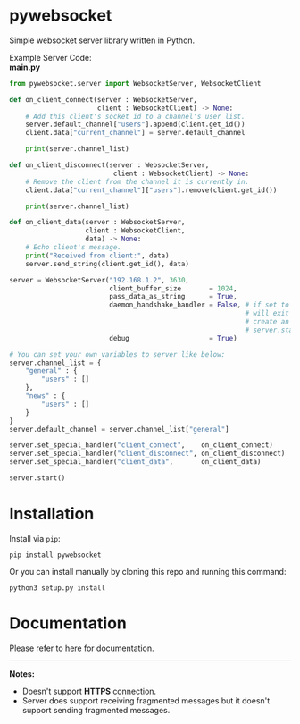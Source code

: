 # pywebsocket
Simple websocket server library written in Python.

Example Server Code: <br>
**main.py**

```python
from pywebsocket.server import WebsocketServer, WebsocketClient

def on_client_connect(server : WebsocketServer, 
                      client : WebsocketClient) -> None:
    # Add this client's socket id to a channel's user list.
    server.default_channel["users"].append(client.get_id())
    client.data["current_channel"] = server.default_channel

    print(server.channel_list)

def on_client_disconnect(server : WebsocketServer, 
                          client : WebsocketClient) -> None:
    # Remove the client from the channel it is currently in.
    client.data["current_channel"]["users"].remove(client.get_id())

    print(server.channel_list)

def on_client_data(server : WebsocketServer, 
                   client : WebsocketClient,
                   data) -> None:
    # Echo client's message.
    print("Received from client:", data)
    server.send_string(client.get_id(), data)

server = WebsocketServer("192.168.1.2", 3630,
                         client_buffer_size       = 1024,
                         pass_data_as_string      = True,
                         daemon_handshake_handler = False, # if set to True, main process 
                                                           # will exit immediately. Be sure to
                                                           # create an endless loop after
                                                           # server.start() has been called.
                         debug                    = True)

# You can set your own variables to server like below:
server.channel_list = {
    "general" : {
        "users" : []
    },
    "news" : {
        "users" : []
    }
}
server.default_channel = server.channel_list["general"]

server.set_special_handler("client_connect",    on_client_connect)
server.set_special_handler("client_disconnect", on_client_disconnect)
server.set_special_handler("client_data",       on_client_data)

server.start()
```

# Installation
Install via `pip`:

```
pip install pywebsocket
```

Or you can install manually by cloning this repo and running this command:

```
python3 setup.py install
```

# Documentation
Please refer to [here](https://egebilecen.github.io/pywebsocket/namespaces.html) for documentation.

---

**Notes:**
* Doesn't support **HTTPS** connection.
* Server does support receiving fragmented messages but it doesn't support sending fragmented messages.
